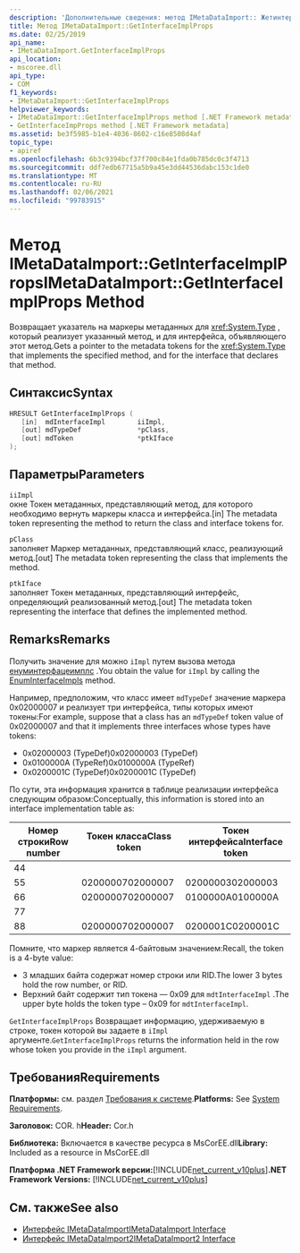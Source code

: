 ```yaml
---
description: 'Дополнительные сведения: метод IMetaDataImport:: Жетинтерфацеимплпропс'
title: Метод IMetaDataImport::GetInterfaceImplProps
ms.date: 02/25/2019
api_name:
- IMetaDataImport.GetInterfaceImplProps
api_location:
- mscoree.dll
api_type:
- COM
f1_keywords:
- IMetaDataImport::GetInterfaceImplProps
helpviewer_keywords:
- IMetaDataImport::GetInterfaceImplProps method [.NET Framework metadata]
- GetInterfaceImpProps method [.NET Framework metadata]
ms.assetid: be3f5985-b1e4-4036-8602-c16e8508d4af
topic_type:
- apiref
ms.openlocfilehash: 6b3c9394bcf37f700c84e1fda0b785dc0c3f4713
ms.sourcegitcommit: ddf7edb67715a5b9a45e3dd44536dabc153c1de0
ms.translationtype: MT
ms.contentlocale: ru-RU
ms.lasthandoff: 02/06/2021
ms.locfileid: "99783915"
---
```

# <a name="imetadataimportgetinterfaceimplprops-method"></a><span data-ttu-id="e0f8b-103">Метод IMetaDataImport::GetInterfaceImplProps</span><span class="sxs-lookup"><span data-stu-id="e0f8b-103">IMetaDataImport::GetInterfaceImplProps Method</span></span>

<span data-ttu-id="e0f8b-104">Возвращает указатель на маркеры метаданных для <xref:System.Type> , который реализует указанный метод, и для интерфейса, объявляющего этот метод.</span><span class="sxs-lookup"><span data-stu-id="e0f8b-104">Gets a pointer to the metadata tokens for the <xref:System.Type> that implements the specified method, and for the interface that declares that method.</span></span>
  
## <a name="syntax"></a><span data-ttu-id="e0f8b-105">Синтаксис</span><span class="sxs-lookup"><span data-stu-id="e0f8b-105">Syntax</span></span>  
  
```cpp  
HRESULT GetInterfaceImplProps (  
   [in]  mdInterfaceImpl        iiImpl,  
   [out] mdTypeDef              *pClass,  
   [out] mdToken                *ptkIface  
);  
```  
  
## <a name="parameters"></a><span data-ttu-id="e0f8b-106">Параметры</span><span class="sxs-lookup"><span data-stu-id="e0f8b-106">Parameters</span></span>  

 `iiImpl`  
 <span data-ttu-id="e0f8b-107">окне Токен метаданных, представляющий метод, для которого необходимо вернуть маркеры класса и интерфейса.</span><span class="sxs-lookup"><span data-stu-id="e0f8b-107">[in] The metadata token representing the method to return the class and interface tokens for.</span></span>  
  
 `pClass`  
 <span data-ttu-id="e0f8b-108">заполняет Маркер метаданных, представляющий класс, реализующий метод.</span><span class="sxs-lookup"><span data-stu-id="e0f8b-108">[out] The metadata token representing the class that implements the method.</span></span>  
  
 `ptkIface`  
 <span data-ttu-id="e0f8b-109">заполняет Токен метаданных, представляющий интерфейс, определяющий реализованный метод.</span><span class="sxs-lookup"><span data-stu-id="e0f8b-109">[out] The metadata token representing the interface that defines the implemented method.</span></span>  

## <a name="remarks"></a><span data-ttu-id="e0f8b-110">Remarks</span><span class="sxs-lookup"><span data-stu-id="e0f8b-110">Remarks</span></span>

 <span data-ttu-id="e0f8b-111">Получить значение для можно `iImpl` путем вызова метода [енуминтерфацеимплс](imetadataimport-enuminterfaceimpls-method.md) .</span><span class="sxs-lookup"><span data-stu-id="e0f8b-111">You obtain the value for `iImpl` by calling the [EnumInterfaceImpls](imetadataimport-enuminterfaceimpls-method.md) method.</span></span>

 <span data-ttu-id="e0f8b-112">Например, предположим, что класс имеет `mdTypeDef` значение маркера 0x02000007 и реализует три интерфейса, типы которых имеют токены:</span><span class="sxs-lookup"><span data-stu-id="e0f8b-112">For example, suppose that a class has an `mdTypeDef` token value of 0x02000007 and that it implements three interfaces whose types have tokens:</span></span>

- <span data-ttu-id="e0f8b-113">0x02000003 (TypeDef)</span><span class="sxs-lookup"><span data-stu-id="e0f8b-113">0x02000003 (TypeDef)</span></span>
- <span data-ttu-id="e0f8b-114">0x0100000A (TypeRef)</span><span class="sxs-lookup"><span data-stu-id="e0f8b-114">0x0100000A (TypeRef)</span></span>
- <span data-ttu-id="e0f8b-115">0x0200001C (TypeDef)</span><span class="sxs-lookup"><span data-stu-id="e0f8b-115">0x0200001C (TypeDef)</span></span>

<span data-ttu-id="e0f8b-116">По сути, эта информация хранится в таблице реализации интерфейса следующим образом:</span><span class="sxs-lookup"><span data-stu-id="e0f8b-116">Conceptually, this information is stored into an interface implementation table as:</span></span>

| <span data-ttu-id="e0f8b-117">Номер строки</span><span class="sxs-lookup"><span data-stu-id="e0f8b-117">Row number</span></span> | <span data-ttu-id="e0f8b-118">Токен класса</span><span class="sxs-lookup"><span data-stu-id="e0f8b-118">Class token</span></span> | <span data-ttu-id="e0f8b-119">Токен интерфейса</span><span class="sxs-lookup"><span data-stu-id="e0f8b-119">Interface token</span></span> |
|------------|-------------|-----------------|
| <span data-ttu-id="e0f8b-120">4</span><span class="sxs-lookup"><span data-stu-id="e0f8b-120">4</span></span>          |             |                 |
| <span data-ttu-id="e0f8b-121">5</span><span class="sxs-lookup"><span data-stu-id="e0f8b-121">5</span></span>          | <span data-ttu-id="e0f8b-122">02000007</span><span class="sxs-lookup"><span data-stu-id="e0f8b-122">02000007</span></span>    | <span data-ttu-id="e0f8b-123">02000003</span><span class="sxs-lookup"><span data-stu-id="e0f8b-123">02000003</span></span>        |
| <span data-ttu-id="e0f8b-124">6</span><span class="sxs-lookup"><span data-stu-id="e0f8b-124">6</span></span>          | <span data-ttu-id="e0f8b-125">02000007</span><span class="sxs-lookup"><span data-stu-id="e0f8b-125">02000007</span></span>    | <span data-ttu-id="e0f8b-126">0100000A</span><span class="sxs-lookup"><span data-stu-id="e0f8b-126">0100000A</span></span>        |
| <span data-ttu-id="e0f8b-127">7</span><span class="sxs-lookup"><span data-stu-id="e0f8b-127">7</span></span>          |             |                 |
| <span data-ttu-id="e0f8b-128">8</span><span class="sxs-lookup"><span data-stu-id="e0f8b-128">8</span></span>          | <span data-ttu-id="e0f8b-129">02000007</span><span class="sxs-lookup"><span data-stu-id="e0f8b-129">02000007</span></span>    | <span data-ttu-id="e0f8b-130">0200001C</span><span class="sxs-lookup"><span data-stu-id="e0f8b-130">0200001C</span></span>        |

<span data-ttu-id="e0f8b-131">Помните, что маркер является 4-байтовым значением:</span><span class="sxs-lookup"><span data-stu-id="e0f8b-131">Recall, the token is a 4-byte value:</span></span>

- <span data-ttu-id="e0f8b-132">3 младших байта содержат номер строки или RID.</span><span class="sxs-lookup"><span data-stu-id="e0f8b-132">The lower 3 bytes hold the row number, or RID.</span></span>
- <span data-ttu-id="e0f8b-133">Верхний байт содержит тип токена — 0x09 для `mdtInterfaceImpl` .</span><span class="sxs-lookup"><span data-stu-id="e0f8b-133">The upper byte holds the token type – 0x09 for `mdtInterfaceImpl`.</span></span>

<span data-ttu-id="e0f8b-134">`GetInterfaceImplProps` Возвращает информацию, удерживаемую в строке, токен которой вы задаете в `iImpl` аргументе.</span><span class="sxs-lookup"><span data-stu-id="e0f8b-134">`GetInterfaceImplProps` returns the information held in the row whose token you provide in the `iImpl` argument.</span></span>
  
## <a name="requirements"></a><span data-ttu-id="e0f8b-135">Требования</span><span class="sxs-lookup"><span data-stu-id="e0f8b-135">Requirements</span></span>  

 <span data-ttu-id="e0f8b-136">**Платформы:** см. раздел [Требования к системе](../../get-started/system-requirements.md).</span><span class="sxs-lookup"><span data-stu-id="e0f8b-136">**Platforms:** See [System Requirements](../../get-started/system-requirements.md).</span></span>  
  
 <span data-ttu-id="e0f8b-137">**Заголовок:** COR. h</span><span class="sxs-lookup"><span data-stu-id="e0f8b-137">**Header:** Cor.h</span></span>  
  
 <span data-ttu-id="e0f8b-138">**Библиотека:** Включается в качестве ресурса в MsCorEE.dll</span><span class="sxs-lookup"><span data-stu-id="e0f8b-138">**Library:** Included as a resource in MsCorEE.dll</span></span>  
  
 <span data-ttu-id="e0f8b-139">**Платформа .NET Framework версии:**[!INCLUDE[net_current_v10plus](../../../../includes/net-current-v10plus-md.md)]</span><span class="sxs-lookup"><span data-stu-id="e0f8b-139">**.NET Framework Versions:** [!INCLUDE[net_current_v10plus](../../../../includes/net-current-v10plus-md.md)]</span></span>  
  
## <a name="see-also"></a><span data-ttu-id="e0f8b-140">См. также</span><span class="sxs-lookup"><span data-stu-id="e0f8b-140">See also</span></span>

- [<span data-ttu-id="e0f8b-141">Интерфейс IMetaDataImport</span><span class="sxs-lookup"><span data-stu-id="e0f8b-141">IMetaDataImport Interface</span></span>](imetadataimport-interface.md)
- [<span data-ttu-id="e0f8b-142">Интерфейс IMetaDataImport2</span><span class="sxs-lookup"><span data-stu-id="e0f8b-142">IMetaDataImport2 Interface</span></span>](imetadataimport2-interface.md)
